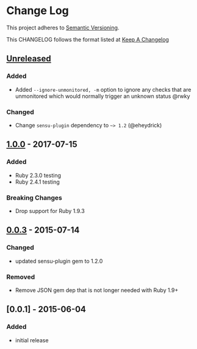 # Change Log
This project adheres to [Semantic Versioning](http://semver.org/).

This CHANGELOG follows the format listed at [Keep A Changelog](http://keepachangelog.com/)

## [Unreleased]
### Added
- Added `--ignore-unmonitored, -m` option to ignore any checks that are unmonitored which would normally trigger an unknown status @rwky

### Changed
- Change `sensu-plugin` dependency to `~> 1.2` (@eheydrick)

## [1.0.0] - 2017-07-15
### Added
- Ruby 2.3.0 testing
- Ruby 2.4.1 testing

### Breaking Changes
- Drop support for Ruby 1.9.3

## [0.0.3] - 2015-07-14
### Changed
- updated sensu-plugin gem to 1.2.0

### Removed
- Remove JSON gem dep that is not longer needed with Ruby 1.9+

## [0.0.1] - 2015-06-04
### Added
- initial release

[Unreleased]: https://github.com/sensu-plugins/sensu-plugins-monit/compare/1.0.0...HEAD
[1.0.0]: https://github.com/sensu-plugins/sensu-plugins-monit/compare/0.0.3...1.0.0
[0.0.3]: https://github.com/sensu-plugins/sensu-plugins-monit/compare/0.0.2...0.0.3
[0.0.2]: https://github.com/sensu-plugins/sensu-plugins-monit/compare/0.0.1...0.0.2
